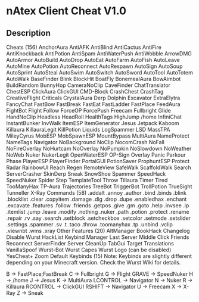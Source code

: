 # nAtex Client Cheat V1.0

## Description
Cheats (156)
AnchorAura
AntiAFK
AntiBlind
AntiCactus
AntiFire
AntiKnockback
AntiPotion
AntiSpam
AntiWaterPush
AntiWobble
ArrowDMG
AutoArmor
AutoBuild
AutoDrop
AutoEat
AutoFarm
AutoFish
AutoLeave
AutoMine
AutoPotion
AutoReconnect
AutoRespawn
AutoSign
AutoSoup
AutoSprint
AutoSteal
AutoSwim
AutoSwitch
AutoSword
AutoTool
AutoTotem
AutoWalk
BaseFinder
Blink
BlockHit
BoatFly
BonemealAura
BowAimbot
BuildRandom
BunnyHop
CameraNoClip
CaveFinder
ChatTranslator
ChestESP
ClickAura
ClickGUI
CMD-Block
CrashChest
CrashTag
CreativeFlight
Criticals
CrystalAura
Derp
Dolphin
Excavator
ExtraElytra
FancyChat
FastBow
FastBreak
FastEat
FastLadder
FastPlace
FeedAura
FightBot
Flight
Follow
ForceOP
ForcePush
Freecam
Fullbright
Glide
HandNoClip
Headless
HeadRoll
HealthTags
HighJump
/home
InfiniChat
InstantBunker
InvWalk
ItemESP
ItemGenerator
Jesus
Jetpack
Kaboom
Killaura
KillauraLegit
KillPotion
Liquids
LogSpammer
LSD
MassTPA
MileyCyrus
MobESP
MobSpawnESP
MountBypass
MultiAura
NameProtect
NameTags
Navigator
NoBackground
NoClip
NocomCrash
NoFall
NoFireOverlay
NoHurtcam
NoOverlay
NoPumpkin
NoSlowdown
NoWeather
NoWeb
Nuker
NukerLegit
OpenWaterESP
OP-Sign
Overlay
Panic
Parkour
Phase
PlayerESP
PlayerFinder
PortalGUI
PotionSaver
ProphuntESP
Protect
Radar
RainbowUI
Reach
Regen
RemoteView
SafeWalk
ScaffoldWalk
Search
ServerCrasher
SkinDerp
Sneak
SnowShoe
Spammer
SpeedHack
SpeedNuker
Spider
Step
TemplateTool
Throw
Tillaura
Timer
Tired
TooManyHax
TP-Aura
Trajectories
TreeBot
TriggerBot
TrollPotion
TrueSight
Tunneller
X-Ray
Commands (58)
.addalt
.annoy
.author
.bind
.binds
.blink
.blocklist
.clear
.copyitem
.damage
.dig
.drop
.dupe
.enabledhax
.enchant
.excavate
.features
.follow
.friends
.getpos
.give
.gm
.goto
.help
.invsee
.ip
.itemlist
.jump
.leave
.modify
.nothing
.nuker
.path
.potion
.protect
.rename
.repair
.rv
.say
.search
.setblock
.setcheckbox
.setcolor
.setmode
.setslider
.settings
.spammer
.sv
.t
.taco
.throw
.toomanyhax
.tp
.unbind
.vclip
.viewnbt
.wms
.xray
Other Features (20)
AltManager
BookHack
Changelog
Disable Wurst
HackList
Keybind Manager
Last Server
Middle Click Friends
Reconnect
ServerFinder
Server CleanUp
TabGui
Target
Translations
VanillaSpoof
Wurst-Bot
Wurst Capes
Wurst Logo (can be disabled)
YesCheat+
Zoom
Default Keybinds (15)
Note: Keybinds are slightly different depending on your Minecraft version. Check the Wurst Wiki for details.

B -> FastPlace;FastBreak
C -> Fullbright
G -> Flight
GRAVE -> SpeedNuker
H -> /home
J -> Jesus
K -> MultiAura
LCONTROL -> Navigator
N -> Nuker
R -> Killaura
RCONTROL -> ClickGUI
RSHIFT -> Navigator
U -> Freecam
X -> X-Ray
Z -> Sneak


